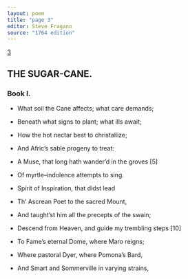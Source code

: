 ```yaml
---
layout: poem
title: "page 3"
editor: Steve Fragano
source: "1764 edition"
---
```


[3]()

## THE SUGAR-CANE.

### Book I.


- What soil the Cane affects; what care demands;
- Beneath what signs to plant; what ills await;
- How the hot nectar best to christallize;
- And Afric’s sable progeny to treat:
- A Muse, that long hath wander’d in the groves \[5]
- Of myrtle–indolence attempts to sing.

- Spirit of Inspiration, that didst lead 
- Th’ Ascrean Poet to the sacred Mount,
- And taught’st him all the precepts of the swain;
- Descend from Heaven, and guide my trembling steps \[10] 
- To Fame’s eternal Dome, where Maro reigns; 
- Where pastoral Dyer, where Pomona’s Bard,
- And Smart and Sommerville in varying strains,